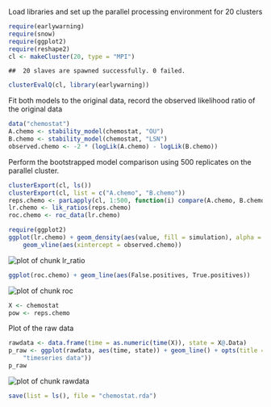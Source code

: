 

Load libraries and set up the parallel processing environment for 20 clusters



```r
require(earlywarning)
require(snow)
require(ggplot2)
require(reshape2)
cl <- makeCluster(20, type = "MPI")
```



```
## 	20 slaves are spawned successfully. 0 failed.
```



```r
clusterEvalQ(cl, library(earlywarning))
```






Fit both models to the original data, record the observed likelihood ratio of the original data



```r
data("chemostat")
A.chemo <- stability_model(chemostat, "OU")
B.chemo <- stability_model(chemostat, "LSN")
observed.chemo <- -2 * (logLik(A.chemo) - logLik(B.chemo))
```





Perform the bootstrapped model comparison using 500 replicates on the parallel cluster.  



```r
clusterExport(cl, ls())
clusterExport(cl, list = c("A.chemo", "B.chemo"))
reps.chemo <- parLapply(cl, 1:500, function(i) compare(A.chemo, B.chemo))
lr.chemo <- lik_ratios(reps.chemo)
roc.chemo <- roc_data(lr.chemo)
```






```r
require(ggplot2)
ggplot(lr.chemo) + geom_density(aes(value, fill = simulation), alpha = 0.6) + 
    geom_vline(aes(xintercept = observed.chemo))
```

![plot of chunk lr_ratio](http://farm8.staticflickr.com/7216/7245336930_0b53d83cbd_o.png) 




```r
ggplot(roc.chemo) + geom_line(aes(False.positives, True.positives))
```

![plot of chunk roc](http://farm8.staticflickr.com/7095/7245337560_441dc65c14_o.png) 






```r
X <- chemostat
pow <- reps.chemo
```




Plot of the raw data



```r
rawdata <- data.frame(time = as.numeric(time(X)), state = X@.Data)
p_raw <- ggplot(rawdata, aes(time, state)) + geom_line() + opts(title = paste(pow$label, 
    "timeseries data"))
p_raw
```

![plot of chunk rawdata](http://farm6.staticflickr.com/5324/7245337910_5176c76079_o.png) 




```r
save(list = ls(), file = "chemostat.rda")
```



